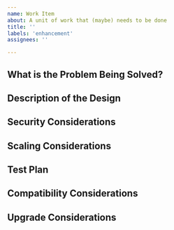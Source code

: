 ```yaml
---
name: Work Item
about: A unit of work that (maybe) needs to be done
title: ''
labels: 'enhancement'
assignees: ''

---
```


## What is the Problem Being Solved?

## Description of the Design

## Security Considerations

## Scaling Considerations

## Test Plan

## Compatibility Considerations

## Upgrade Considerations
